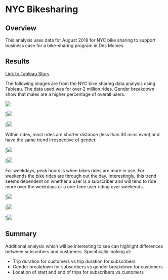 # NYC Bikesharing

## Overview 
This analysis uses data for August 2019 for NYC bike sharing to support business case for a bike-sharing program in Des Moines.

## Results 
[Link to Tableau Story](https://public.tableau.com/app/profile/madiha8743/viz/Bikesharing_challenge_16229839442130/Story1 "Link to Tableau Dashboard")

The following images are from the NYC bike sharing data analysis using Tableau. The data used was for over 2 million rides. Gender breakdown show that males are a higher percentage of overall users.  

![](https://public.tableau.com/app/profile/madiha8743/viz/Bikesharing_challenge_16229839442130/Story1) 

[![](https://github.com/madihajaved/bikesharing/blob/main/Images/Image1.png)

[![](https://github.com/madihajaved/bikesharing/blob/main/Images/Image2.png)

Within rides, most rides are shorter distance (less than 30 mins even) and have the same trend irrespective of gender. 

[![](https://github.com/madihajaved/bikesharing/blob/main/Images/Image3.png)

[![](https://github.com/madihajaved/bikesharing/blob/main/Images/Image4.png)

For weekdays, peak hours is when bikes rides are more in use. For weekends the bike rides are through out the day. Interestingly, this trend seems dependent on whether a user is a subscriber and will tend to ride more over the weekdays or a one-time user riding over weekends. 

[![](https://github.com/madihajaved/bikesharing/blob/main/Images/Image5.png)

[![](https://github.com/madihajaved/bikesharing/blob/main/Images/Image6.png)

[![](https://github.com/madihajaved/bikesharing/blob/main/Images/Image7.png)


## Summary 
Additional analysis which will be interesting to see can highlight differences between subscribers and customers. Specifically looking at:

- Trip duration for customers vs trip duration for subscribers 
- Gender breakdown for subscribers vs gender breakdown for customers 
- Location of start and end of trips for subscribers vs customers 